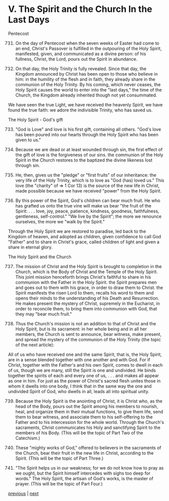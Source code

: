 # V. The Spirit and the Church In the Last Days

Pentecost

731. On the day of Pentecost when the seven weeks of Easter had come to an end, Christ's Passover is fulfilled in the outpouring of the Holy Spirit, manifested, given, and communicated as a divine person: of his fullness, Christ, the Lord, pours out the Spirit in abundance.

732. On that day, the Holy Trinity is fully revealed. Since that day, the Kingdom announced by Christ has been open to those who believe in him: in the humility of the flesh and in faith, they already share in the communion of the Holy Trinity. By his coming, which never ceases, the Holy Spirit causes the world to enter into the "last days," the time of the Church, the Kingdom already inherited though not yet consummated.

We have seen the true Light, we have received the heavenly Spirit, we have found the true faith: we adore the indivisible Trinity, who has saved us.

The Holy Spirit - God's gift

733. "God is Love" and love is his first gift, containing all others. "God's love has been poured into our hearts through the Holy Spirit who has been given to us."

734. Because we are dead or at least wounded through sin, the first effect of the gift of love is the forgiveness of our sins. the communion of the Holy Spirit in the Church restores to the baptized the divine likeness lost through sin.

735. He, then, gives us the "pledge" or "first fruits" of our inheritance: the very life of the Holy Trinity, which is to love as "God (has) loved us." This love (the "charity" of ⇒ 1 Cor 13) is the source of the new life in Christ, made possible because we have received "power" from the Holy Spirit.

736. By this power of the Spirit, God's children can bear much fruit. He who has grafted us onto the true vine will make us bear "the fruit of the Spirit: . . . love, joy, peace, patience, kindness, goodness, faithfulness, gentleness, self-control." "We live by the Spirit"; the more we renounce ourselves, the more we "walk by the Spirit."

Through the Holy Spirit we are restored to paradise, led back to the Kingdom of heaven, and adopted as children, given confidence to call God "Father" and to share in Christ's grace, called children of light and given a share in eternal glory.

The Holy Spirit and the Church

737. The mission of Christ and the Holy Spirit is brought to completion in the Church, which is the Body of Christ and the Temple of the Holy Spirit. This joint mission henceforth brings Christ's faithful to share in his communion with the Father in the Holy Spirit. the Spirit prepares men and goes out to them with his grace, in order to draw them to Christ. the Spirit manifests the risen Lord to them, recalls his word to them and opens their minds to the understanding of his Death and Resurrection. He makes present the mystery of Christ, supremely in the Eucharist, in order to reconcile them, to bring them into communion with God, that they may "bear much fruit."

738. Thus the Church's mission is not an addition to that of Christ and the Holy Spirit, but is its sacrament: in her whole being and in all her members, the Church is sent to announce, bear witness, make present, and spread the mystery of the communion of the Holy Trinity (the topic of the next article):

All of us who have received one and the same Spirit, that is, the Holy Spirit, are in a sense blended together with one another and with God. For if Christ, together with the Father's and his own Spirit, comes to dwell in each of us, though we are many, still the Spirit is one and undivided. He binds together the spirits of each and every one of us, . . . and makes all appear as one in him. For just as the power of Christ's sacred flesh unites those in whom it dwells into one body, I think that in the same way the one and undivided Spirit of God, who dwells in all, leads all into spiritual unity.

739. Because the Holy Spirit is the anointing of Christ, it is Christ who, as the head of the Body, pours out the Spirit among his members to nourish, heal, and organize them in their mutual functions, to give them life, send them to bear witness, and associate them to his self-offering to the Father and to his intercession for the whole world. Through the Church's sacraments, Christ communicates his Holy and sanctifying Spirit to the members of his Body. (This will be the topic of Part Two of the Catechism.)

740. These "mighty works of God," offered to believers in the sacraments of the Church, bear their fruit in the new life in Christ, according to the Spirit. (This will be the topic of Part Three.)

741. "The Spirit helps us in our weakness; for we do not know how to pray as we ought, but the Spirit himself intercedes with sighs too deep for words." The Holy Spirit, the artisan of God's works, is the master of prayer. (This will be the topic of Part Four.)

[previous](https://github.com/Tenari/non-fiction/blob/master/catechism/__P23.md) | [next](https://github.com/Tenari/non-fiction/blob/master/catechism/__P25.md)